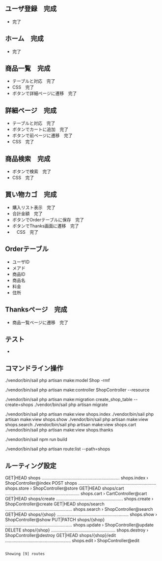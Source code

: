 ## ユーザ登録　完成
-   完了

## ホーム　完成
-   完了

## 商品一覧　完成
-   テーブルと対応　完了
-   CSS　完了
-   ボタンで詳細ページに遷移　完了

## 詳細ページ　完成
-   テーブルと対応　完了
-   ボタンでカートに追加　完了
-   ボタンで前ページに遷移　完了
-   CSS　完了

## 商品検索　完成
-   ボタンで検索　完了
-   CSS　完了

## 買い物カゴ　完成
-   購入リスト表示　完了
-   合計金額　完了
-   ボタンでOrderテーブルに保存　完了
-   ボタンでThanks画面に遷移　完了
- 　CSS　完了

## Orderテーブル
-   ユーザID
-   メアド
-   商品ID
-   商品名
-   料金
-   住所

## Thanksページ　完成
-   商品一覧ページに遷移　完了

## テスト
-   


## コマンドライン操作
 ./vendor/bin/sail php artisan make:model Shop -rmf

 ./vendor/bin/sail php artisan make:controller ShopController --resource

 ./vendor/bin/sail php artisan make:migration create_shop_table --create=shops
 ./vendor/bin/sail php artisan migrate

 ./vendor/bin/sail php artisan make:view shops.index
 ./vendor/bin/sail php artisan make:view shops.show
 ./vendor/bin/sail php artisan make:view shops.search
 ./vendor/bin/sail php artisan make:view shops.cart
  ./vendor/bin/sail php artisan make:view shops.thanks

 ./vendor/bin/sail npm run build

 ./vendor/bin/sail php artisan route:list --path=shops

## ルーティング設定
  GET|HEAD        shops ............................................................... shops.index › ShopController@index
  POST            shops ............................................................... shops.store › ShopController@store
  GET|HEAD        shops/cart ............................................................ shops.cart › CartController@cart
  GET|HEAD        shops/create ...................................................... shops.create › ShopController@create
  GET|HEAD        shops/search ...................................................... shops.search › ShopController@search
  GET|HEAD        shops/{shop} .......................................................... shops.show › ShopController@show
  PUT|PATCH       shops/{shop} ...................................................... shops.update › ShopController@update
  DELETE          shops/{shop} .................................................... shops.destroy › ShopController@destroy
  GET|HEAD        shops/{shop}/edit ..................................................... shops.edit › ShopController@edit

                                                                                        Showing [9] routes